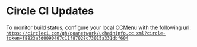 # Circle CI Updates

To monitor build status, configure your local [CCMenu](http://ccmenu.org/) with the following url: [`https://circleci.com/gh/poanetwork/uchaininfo.cc.xml?circle-token=f8823a3d0090407c11f87028c73015a331dbf604`](https://circleci.com/gh/poanetwork/uchaininfo.cc.xml?circle-token=f8823a3d0090407c11f87028c73015a331dbf604)


